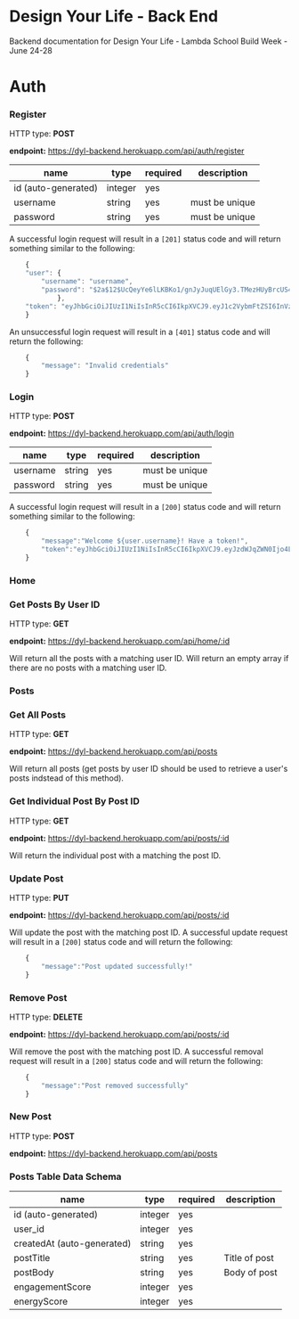 # Design Your Life - Back End

Backend documentation for Design Your Life - Lambda School Build Week - June 24-28

# Auth 

### **Register**

HTTP type: **POST**

**endpoint:** https://dyl-backend.herokuapp.com/api/auth/register


name  | type | required | description
------------- | ------------- | ------------- | ------------- 
id (auto-generated)  | integer | yes | 
username | string | yes | must be unique
password | string | yes | must be unique

A successful login request will result in a `[201]` status code and will return something similar to the following:
```javascript
    {
    "user": {
        "username": "username",
        "password": "$2a$12$UcQeyYe6lLKBKo1/gnJyJuqUElGy3.TMezHUyBrcUS4vbvwCzJ0s6"
            },
    "token": "eyJhbGciOiJIUzI1NiIsInR5cCI6IkpXVCJ9.eyJ1c2VybmFtZSI6InVzZXJuYW1lIiwiaWF0IjoxNTYxNDczODM2LCJleHAiOjE1NjE1MTcwMzZ9.PPV6bXPm-GzMYa-QGL6ygwfxYo6LAp7vwadi2MK2x_Y"
    }
```
An unsuccessful login request will result in a `[401]` status code and will return the following:
```javascript
    {
        "message": "Invalid credentials"
    }
```

### **Login**


HTTP type: **POST**

**endpoint:** https://dyl-backend.herokuapp.com/api/auth/login


name  | type | required | description
------------- | ------------- | ------------- | ------------- 
username | string | yes | must be unique
password | string | yes | must be unique

A successful login request will result in a `[200]` status code and will return something similar to the following:
```javascript
    {
        "message":"Welcome ${user.username}! Have a token!",
        "token":"eyJhbGciOiJIUzI1NiIsInR5cCI6IkpXVCJ9.eyJzdWJqZWN0Ijo4LCJ1c2VybmFtZSI6InVzZXJuYW1lIiwiaWF0IjoxNTYxNDc2NTcwLCJleHAiOjE1NjE1MTk3NzB9.NaXfLgpVadotfgRlFnA57Co5VKYymD2-d_kK1Gwur7Q"
    }
```

### **Home**
### Get Posts By User ID 
HTTP type: **GET**

**endpoint:** https://dyl-backend.herokuapp.com/api/home/:id

Will return all the posts with a matching user ID. Will return an empty array if there are no posts with a matching user ID.

### **Posts**

### Get All Posts 
HTTP type: **GET**

**endpoint:** https://dyl-backend.herokuapp.com/api/posts

Will return all posts (get posts by user ID should be used to retrieve a user's posts indstead of this method).

### Get Individual Post By Post ID 
HTTP type: **GET**

**endpoint:** https://dyl-backend.herokuapp.com/api/posts/:id

Will return the individual post with a matching the post ID. 

### Update Post 
HTTP type: **PUT**

**endpoint:** https://dyl-backend.herokuapp.com/api/posts/:id

Will update the post with the matching post ID.
A successful update request will result in a `[200]` status code and will return the following:
```javascript
    {
        "message":"Post updated successfully!"
    }
```

### Remove Post 
HTTP type: **DELETE**

**endpoint:** https://dyl-backend.herokuapp.com/api/posts/:id

Will remove the post with the matching post ID.
A successful removal request will result in a `[200]` status code and will return the following:
```javascript
    {
        "message":"Post removed successfully"
    }
```

### New Post 
HTTP type: **POST**

**endpoint:** https://dyl-backend.herokuapp.com/api/posts



### Posts Table Data Schema
name  | type | required | description
------------- | ------------- | ------------- | ------------- 
id (auto-generated) | integer | yes | 
user_id | integer | yes | 
createdAt (auto-generated) | string | yes
postTitle | string | yes | Title of post
postBody | string | yes | Body of post
engagementScore | integer | yes | 
energyScore | integer | yes | 
